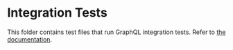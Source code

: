 # Integration Tests

This folder contains test files that run GraphQL integration tests. Refer to [the documentation](https://docs.reactioncommerce.com/reaction-docs/trunk/running-jest-integration-tests).
